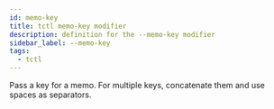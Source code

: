```yaml
---
id: memo-key
title: tctl memo-key modifier
description: definition for the --memo-key modifier
sidebar_label: --memo-key
tags:
  - tctl
---
```


Pass a key for a memo.
For multiple keys, concatenate them and use spaces as separators.

